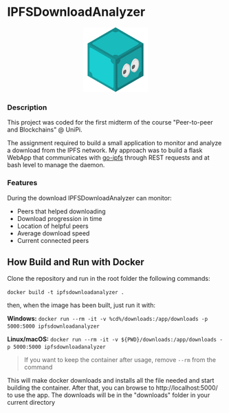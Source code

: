 # IPFSDownloadAnalyzer

<p align="center"><img src="static/ipfs_logo.png" alt="IPFS Logo" width="150"/></p>

### Description
This project was coded for the first midterm of the course "Peer-to-peer and Blockchains" @ UniPi.

The assignment required to build a small application to monitor and analyze a download from the IPFS network.
My approach was to build a flask WebApp that communicates with [go-ipfs](https://github.com/ipfs/go-ipfs "go-ipfs") through REST requests and at bash level to manage the daemon.

### Features
During the download IPFSDownloadAnalyzer can monitor:
- Peers that helped downloading
- Download progression in time
- Location of helpful peers
- Average download speed
- Current connected peers

## How Build and Run with Docker
Clone the repository and run in the root folder the following commands:

`docker build -t ipfsdownloadanalyzer .`

then, when the image has been built, just run it with:

**Windows:** `docker run --rm -it -v %cd%/downloads:/app/downloads -p 5000:5000 ipfsdownloadanalyzer`

**Linux/macOS:** `docker run --rm -it -v ${PWD}/downloads:/app/downloads -p 5000:5000 ipfsdownloadanalyzer `

>If you want to keep the container after usage, remove `--rm` from the command

This will make docker downloads and installs all the file needed and start building the container. 
After that, you can browse to http://localhost:5000/ to use the app. The downloads will be in the "downloads" folder in your current directory
